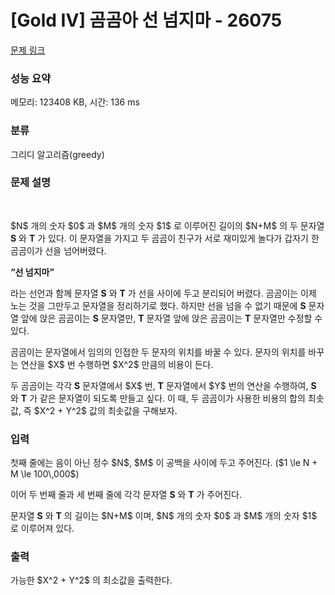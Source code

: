 # [Gold IV] 곰곰아 선 넘지마 - 26075 

[문제 링크](https://www.acmicpc.net/problem/26075) 

### 성능 요약

메모리: 123408 KB, 시간: 136 ms

### 분류

그리디 알고리즘(greedy)

### 문제 설명

<p style="text-align: center;"><img alt="" src="" style="max-height:125px; object-fit:contain; display:inline-block;"> <img alt="" src="" style="max-height:125px; object-fit:contain; display:inline-block;"></p>

<p>$N$ 개의 숫자 $0$ 과 $M$ 개의 숫자 $1$ 로 이루어진 길이의 $N+M$ 의 두 문자열 <strong>S</strong> 와 <strong>T</strong> 가 있다. 이 문자열을 가지고 두 곰곰이 친구가 서로 재미있게 놀다가 갑자기 한 곰곰이가 선을 넘어버렸다.</p>

<p><strong>“선 넘지마”</strong></p>

<p>라는 선언과 함께 문자열 <strong>S</strong> 와 <strong>T</strong> 가 선을 사이에 두고 분리되어 버렸다. 곰곰이는 이제 노는 것을 그만두고 문자열을 정리하기로 했다. 하지만 선을 넘을 수 없기 때문에 <strong>S</strong> 문자열 앞에 앉은 곰곰이는 <strong>S</strong> 문자열만, <strong>T</strong> 문자열 앞에 앉은 곰곰이는 <strong>T</strong> 문자열만 수정할 수 있다.</p>

<p>곰곰이는 문자열에서 임의의 인접한 두 문자의 위치를 바꿀 수 있다. 문자의 위치를 바꾸는 연산을 $X$ 번 수행하면 $X^2$ 만큼의 비용이 든다.</p>

<p>두 곰곰이는 각각 <strong>S</strong> 문자열에서 $X$ 번, <strong>T</strong> 문자열에서 $Y$ 번의 연산을 수행하여, <strong>S</strong> 와 <strong>T</strong> 가 같은 문자열이 되도록 만들고 싶다. 이 때, 두 곰곰이가 사용한 비용의 합의 최솟값, 즉 $X^2 + Y^2$ 값의 최솟값을 구해보자.</p>

### 입력 

 <p>첫째 줄에는 음이 아닌 정수 $N$, $M$ 이 공백을 사이에 두고 주어진다. ($1 \le N + M \le 100\,000$)</p>

<p>이어 두 번째 줄과 세 번째 줄에 각각 문자열 <strong>S</strong> 와 <strong>T</strong> 가 주어진다.</p>

<p>문자열 <strong>S</strong> 와 <strong>T</strong> 의 길이는 $N+M$ 이며, $N$ 개의 숫자 $0$ 과 $M$ 개의 숫자 $1$ 로 이루어져 있다.</p>

### 출력 

 <p>가능한 $X^2 + Y^2$ 의 최소값을 출력한다.</p>

